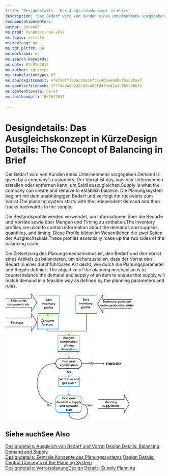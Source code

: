 ```yaml
---
title: "Designdetails – Das Ausgleichskonzept in Kürze"
description: "Der Bedarf wird von Kunden eines Unternehmens vorgegeben. Der Vorrat ist das, was das Unternehmen erstellen oder entfernen kann, um Saldi auszugleichen. Die Planungssystem beginnt mit dem unabhängigen Bedarf und verfolgt ihn rückwärts zum Vorrat."
documentationcenter: 
author: SorenGP
ms.prod: dynamics-nav-2017
ms.topic: article
ms.devlang: na
ms.tgt_pltfrm: na
ms.workload: na
ms.search.keywords: 
ms.date: 07/01/2017
ms.author: sgroespe
ms.translationtype: HT
ms.sourcegitcommit: 4fefaef7380ac10836fcac404eea006f55d8556f
ms.openlocfilehash: 577f4a3a0b242c02ba62fd4746d2a1c96959b0fe
ms.contentlocale: de-at
ms.lasthandoff: 10/16/2017

---
```

# <a name="design-details-the-concept-of-balancing-in-brief"></a><span data-ttu-id="73152-105">Designdetails: Das Ausgleichskonzept in Kürze</span><span class="sxs-lookup"><span data-stu-id="73152-105">Design Details: The Concept of Balancing in Brief</span></span>
<span data-ttu-id="73152-106">Der Bedarf wird von Kunden eines Unternehmens vorgegeben.</span><span class="sxs-lookup"><span data-stu-id="73152-106">Demand is given by a company’s customers.</span></span> <span data-ttu-id="73152-107">Der Vorrat ist das, was das Unternehmen erstellen oder entfernen kann, um Saldi auszugleichen.</span><span class="sxs-lookup"><span data-stu-id="73152-107">Supply is what the company can create and remove to establish balance.</span></span> <span data-ttu-id="73152-108">Die Planungssystem beginnt mit dem unabhängigen Bedarf und verfolgt ihn rückwärts zum Vorrat.</span><span class="sxs-lookup"><span data-stu-id="73152-108">The planning system starts with the independent demand and then tracks backwards to the supply.</span></span>  
  
 <span data-ttu-id="73152-109">Die Bestandsprofile werden verwendet, um Informationen über die Bedarfe und Vorräte sowie über Mengen und Timing zu enthalten.</span><span class="sxs-lookup"><span data-stu-id="73152-109">The inventory profiles are used to contain information about the demands and supplies, quantities, and timing.</span></span> <span data-ttu-id="73152-110">Diese Profile bilden im Wesentlichen die zwei Seiten der Ausgleichsskala.</span><span class="sxs-lookup"><span data-stu-id="73152-110">These profiles essentially make up the two sides of the balancing scale.</span></span>  
  
 <span data-ttu-id="73152-111">Die Zielsetzung des Planungsmechanismus ist, den Bedarf und den Vorrat eines Artikels zu balancieren, um sicherzustellen, dass der Vorrat den Bedarf in einer durchführbaren Art deckt, wie durch die Planungsparameter und Regeln definiert.</span><span class="sxs-lookup"><span data-stu-id="73152-111">The objective of the planning mechanism is to counterbalance the demand and supply of an item to ensure that supply will match demand in a feasible way as defined by the planning parameters and rules.</span></span>  
  
 ![](media/nav_app_supply_planning_2_balancing.png "NAV_APP_supply_planning_2_balancing")  
  
## <a name="see-also"></a><span data-ttu-id="73152-112">Siehe auch</span><span class="sxs-lookup"><span data-stu-id="73152-112">See Also</span></span>  
 <span data-ttu-id="73152-113">[Designdetails: Ausgleich von Bedarf und Vorrat](design-details-balancing-demand-and-supply.md) </span><span class="sxs-lookup"><span data-stu-id="73152-113">[Design Details: Balancing Demand and Supply](design-details-balancing-demand-and-supply.md) </span></span>  
 <span data-ttu-id="73152-114">[Designdetails: Zentrale Konzepte des Planungssystems](design-details-central-concepts-of-the-planning-system.md) </span><span class="sxs-lookup"><span data-stu-id="73152-114">[Design Details: Central Concepts of the Planning System](design-details-central-concepts-of-the-planning-system.md) </span></span>  
 [<span data-ttu-id="73152-115">Designdetails: Vorratsplanung</span><span class="sxs-lookup"><span data-stu-id="73152-115">Design Details: Supply Planning</span></span>](design-details-supply-planning.md)
